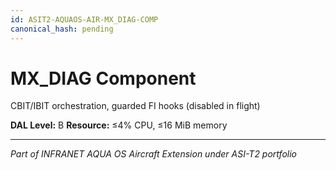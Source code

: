 ```yaml
---
id: ASIT2-AQUAOS-AIR-MX_DIAG-COMP
canonical_hash: pending
---
```


# MX_DIAG Component

CBIT/IBIT orchestration, guarded FI hooks (disabled in flight)

**DAL Level:** B
**Resource:** ≤4% CPU, ≤16 MiB memory

---
*Part of INFRANET AQUA OS Aircraft Extension under ASI-T2 portfolio*
